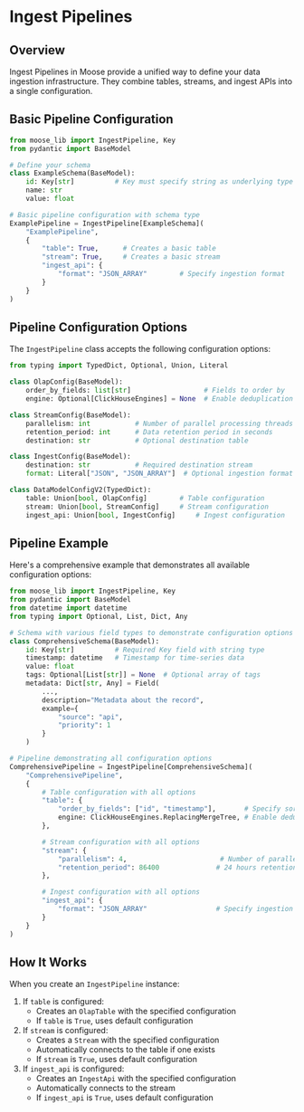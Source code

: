 # Ingest Pipelines

## Overview
Ingest Pipelines in Moose provide a unified way to define your data ingestion infrastructure. They combine tables, streams, and ingest APIs into a single configuration.

## Basic Pipeline Configuration

```python
from moose_lib import IngestPipeline, Key
from pydantic import BaseModel

# Define your schema
class ExampleSchema(BaseModel):
    id: Key[str]          # Key must specify string as underlying type
    name: str
    value: float

# Basic pipeline configuration with schema type
ExamplePipeline = IngestPipeline[ExampleSchema](
    "ExamplePipeline",
    {
        "table": True,      # Creates a basic table
        "stream": True,     # Creates a basic stream
        "ingest_api": {
            "format": "JSON_ARRAY"        # Specify ingestion format
        }
    }
)
```

## Pipeline Configuration Options

The `IngestPipeline` class accepts the following configuration options:

```python
from typing import TypedDict, Optional, Union, Literal

class OlapConfig(BaseModel):
    order_by_fields: list[str]                  # Fields to order by
    engine: Optional[ClickHouseEngines] = None  # Enable deduplication with ClickHouseEngines.ReplacingMergeTree 

class StreamConfig(BaseModel):
    parallelism: int           # Number of parallel processing threads
    retention_period: int      # Data retention period in seconds
    destination: str           # Optional destination table

class IngestConfig(BaseModel):
    destination: str           # Required destination stream
    format: Literal["JSON", "JSON_ARRAY"]  # Optional ingestion format

class DataModelConfigV2(TypedDict):
    table: Union[bool, OlapConfig]        # Table configuration
    stream: Union[bool, StreamConfig]     # Stream configuration
    ingest_api: Union[bool, IngestConfig]     # Ingest configuration
```

## Pipeline Example

Here's a comprehensive example that demonstrates all available configuration options:

```python
from moose_lib import IngestPipeline, Key
from pydantic import BaseModel
from datetime import datetime
from typing import Optional, List, Dict, Any

# Schema with various field types to demonstrate configuration options
class ComprehensiveSchema(BaseModel):
    id: Key[str]          # Required Key field with string type
    timestamp: datetime   # Timestamp for time-series data
    value: float
    tags: Optional[List[str]] = None  # Optional array of tags
    metadata: Dict[str, Any] = Field(
        ...,
        description="Metadata about the record",
        example={
            "source": "api",
            "priority": 1
        }
    )

# Pipeline demonstrating all configuration options
ComprehensivePipeline = IngestPipeline[ComprehensiveSchema](
    "ComprehensivePipeline",
    {
        # Table configuration with all options
        "table": {
            "order_by_fields": ["id", "timestamp"],       # Specify sort order
            engine: ClickHouseEngines.ReplacingMergeTree, # Enable deduplication
        },

        # Stream configuration with all options
        "stream": {
            "parallelism": 4,                       # Number of parallel processing threads
            "retention_period": 86400              # 24 hours retention
        },

        # Ingest configuration with all options
        "ingest_api": {
            "format": "JSON_ARRAY"                 # Specify ingestion format
        }
    }
)
```

## How It Works

When you create an `IngestPipeline` instance:
1. If `table` is configured:
   - Creates an `OlapTable` with the specified configuration
   - If `table` is `True`, uses default configuration
2. If `stream` is configured:
   - Creates a `Stream` with the specified configuration
   - Automatically connects to the table if one exists
   - If `stream` is `True`, uses default configuration
3. If `ingest_api` is configured:
   - Creates an `IngestApi` with the specified configuration
   - Automatically connects to the stream
   - If `ingest_api` is `True`, uses default configuration

